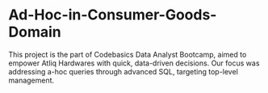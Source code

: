 # Ad-Hoc-in-Consumer-Goods-Domain
This project is the part of Codebasics Data Analyst Bootcamp, aimed to empower Atliq Hardwares with quick, data-driven decisions. Our focus was addressing a-hoc queries through advanced SQL, targeting top-level management.
